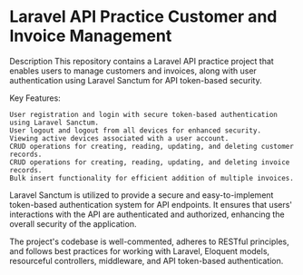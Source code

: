 # Laravel API Practice Customer and Invoice Management

Description
This repository contains a Laravel API practice project that enables users to manage customers and invoices, along with user authentication using Laravel Sanctum for API token-based security.

Key Features:

    User registration and login with secure token-based authentication using Laravel Sanctum.
    User logout and logout from all devices for enhanced security.
    Viewing active devices associated with a user account.
    CRUD operations for creating, reading, updating, and deleting customer records.
    CRUD operations for creating, reading, updating, and deleting invoice records.
    Bulk insert functionality for efficient addition of multiple invoices.

Laravel Sanctum is utilized to provide a secure and easy-to-implement token-based authentication system for API endpoints. It ensures that users' interactions with the API are authenticated and authorized, enhancing the overall security of the application.

The project's codebase is well-commented, adheres to RESTful principles, and follows best practices for working with Laravel, Eloquent models, resourceful controllers, middleware, and API token-based authentication.
